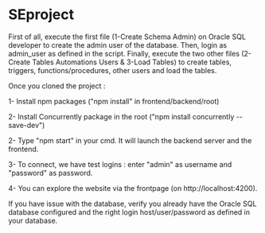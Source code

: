# SEproject

First of all, execute the first file (1-Create Schema Admin) on Oracle SQL developer to create the admin user of the database. Then, login as admin_user as defined in the script. Finally, execute the two other files (2-Create Tables Automations Users & 3-Load Tables) to create tables, triggers, functions/procedures, other users and load the tables.

Once you cloned the project :

1- Install npm packages ("npm install" in frontend/backend/root)

2- Install Concurrently package in the root ("npm install concurrently --save-dev")

2- Type "npm start" in your cmd. It will launch the backend server and the frontend.

3- To connect, we have test logins : enter "admin" as username and "password" as password.

4- You can explore the website via the frontpage (on http://localhost:4200). 

If you have issue with the database, verify you already have the Oracle SQL database configured and the right login host/user/password as defined in your database.
